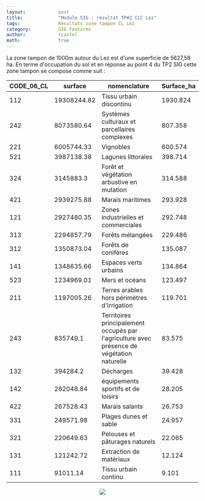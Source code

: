 ```yaml
---
layout:            post
title:             "Module SIG : résultat TP#2 CLC Lez"
tags:              Résultats zone tampon CL Lez 
category:          SIG Features
author:            tcastel
math:              true
---
```


La zone tampon de 1000m autour du Lez est d'une superficie de 5627,58 ha. En terme d'occupation du sol et en réponse au point 4 du TP2 SIG cette zone tampon se compose comme suit :

CODE_06_CL  |  surface      |  nomenclature                                                                                  |  Surface_ha
------------|---------------|----------------------------------------------------------------------------------------------|------------
112         |  19308244.82  |  Tissu urbain discontinu                                                                     |  1930.824
242         |  8073580.64   |  Systèmes culturaux et parcellaires complexes                                                |  807.358
221         |  6005744.33   |  Vignobles                                                                                   |  600.574
521         |  3987138.38   |  Lagunes littorales                                                                          |  398.714
324         |  3145883.3    |  Forêt et végétation arbustive en mutation                                                   |  314.588
421         |  2939275.88   |  Marais maritimes                                                                            |  293.928
121         |  2927480.35   |  Zones industrielles et commerciales                                                         |  292.748
313         |  2294857.79   |  Forêts mélangées                                                                            |  229.486
312         |  1350873.04   |  Forêts de conifères                                                                         |  135.087
141         |  1348635.66   |  Espaces verts urbains                                                                       |  134.864
523         |  1234969.01   |  Mers et océans                                                                              |  123.497
211         |  1197005.26   |  Terres arables hors périmètres d'irrigation                                                 |  119.701
243         |  835749.1     |  Territoires principalement occupés par l'agriculture avec présence de végétation naturelle  |  83.575
132         |  394284.2     |  Décharges                                                                                   |  39.428
142         |  282048.84    |  équipements sportifs et de loisirs                                                          |  28.205
422         |  267528.43    |  Marais salants                                                                              |  26.753
331         |  249571.98    |  Plages dunes et sable                                                                       |  24.957
321         |  220649.63    |  Pelouses et pâturages naturels                                                              |  22.065
131         |  121242.72    |  Extraction de matériaux                                                                     |  12.124
111         |  91011.14     |  Tissu urbain continu                                                                        |  9.101


<p align="center">
  <img src="Lez.jpg" />
</p>
